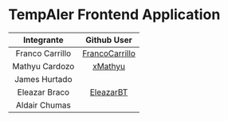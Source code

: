 # TempAler Frontend Application
| Integrante      | Github User |
| :---------------: | :---------------: |
| Franco Carrillo  | [FrancoCarrillo](https://github.com/FrancoCarrillo) |
| Mathyu Cardozo  | [xMathyu](https://github.com/xMathyu) |
| James Hurtado  |  |
| Eleazar Braco  | [EleazarBT](https://github.com/EleazarBT) |
| Aldair Chumas  |  |
